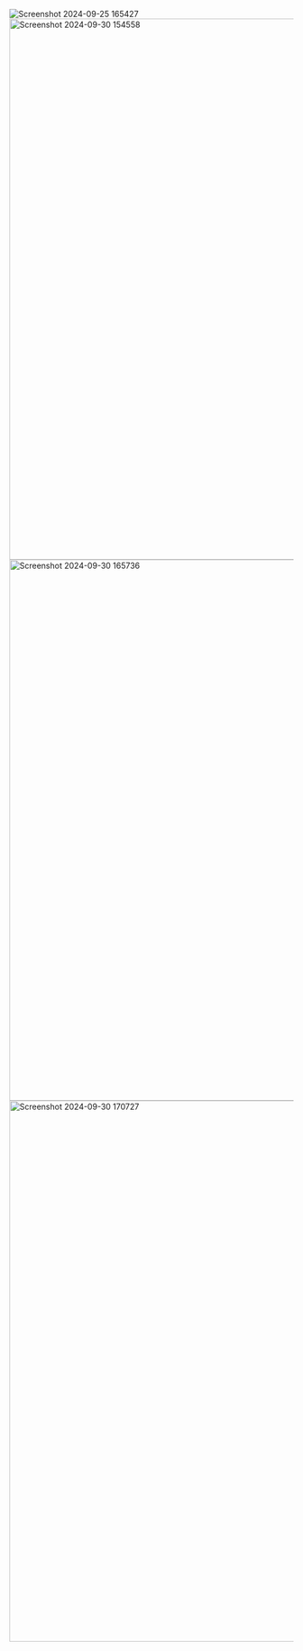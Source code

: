 ![Screenshot 2024-09-25 165427](https://github.com/user-attachments/assets/75ccb589-5791-4894-869d-0c56d80d6845)
<img width="960" alt="Screenshot 2024-09-30 154558" src="https://github.com/user-attachments/assets/c5f6d9ef-e29f-4227-9ba1-47a1b234537f">
<img width="960" alt="Screenshot 2024-09-30 165736" src="https://github.com/user-attachments/assets/1657c5ce-810e-42c7-bf62-9293e79a4765">
<img width="960" alt="Screenshot 2024-09-30 170727" src="https://github.com/user-attachments/assets/6f083e90-80f4-49bb-a89b-b940dfd364a5">
